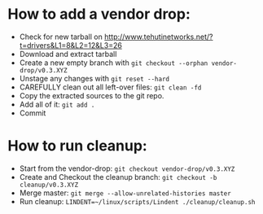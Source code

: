# How to add a vendor drop:
- Check for new tarball on http://www.tehutinetworks.net/?t=drivers&L1=8&L2=12&L3=26
- Download and extract tarball
- Create a new empty branch with `git checkout --orphan vendor-drop/v0.3.XYZ`
- Unstage any changes with `git reset --hard`
- CAREFULLY clean out all left-over files: `git clean -fd`
- Copy the extracted sources to the git repo.
- Add all of it: `git add .`
- Commit

# How to run cleanup:
- Start from the vendor-drop: `git checkout vendor-drop/v0.3.XYZ`
- Create and Checkout the cleanup branch: `git checkout -b cleanup/v0.3.XYZ`
- Merge master: `git merge --allow-unrelated-histories master`
- Run cleanup: `LINDENT=~/linux/scripts/Lindent ./cleanup/cleanup.sh`
